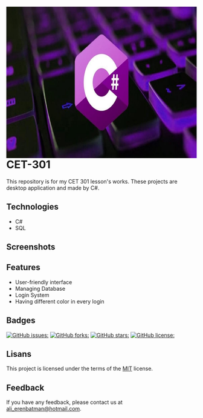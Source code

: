 <img align="left" src="https://github.com/Alierenkayhan/Alierenkayhan.github.io/blob/master/img/c%23.jpeg" alt="Alierenkayhan" width ="1100" height = "400" /></p>
    
# CET-301


This repository is for my CET 301 lesson's works. 
These projects are desktop application and made by C#.


## Technologies

- C#
- SQL
  
## Screenshots

 


## Features

- User-friendly interface
- Managing Database
- Login System
- Having different color in every login

  
## Badges

[![GitHub issues:](https://img.shields.io/github/issues/Alierenkayhan/CET-301)](https://img.shields.io/github/issues/Alierenkayhan/CET-301)
[![GitHub forks:](https://img.shields.io/github/forks/Alierenkayhan/CET-301)](https://img.shields.io/github/forks/Alierenkayhan/CET-301)
[![GitHub stars:](https://img.shields.io/github/stars/Alierenkayhan/CET-301)](https://img.shields.io/github/stars/Alierenkayhan/CET-301)
[![GitHub license:](https://img.shields.io/github/license/Alierenkayhan/CET-301)](https://img.shields.io/github/license/Alierenkayhan/CET-301)

  
## Lisans

This project is licensed under the terms of the [MIT](https://choosealicense.com/licenses/mit/) license.

  
## Feedback

If you have any feedback, please contact us at ali_erenbatman@hotmail.com.
  
